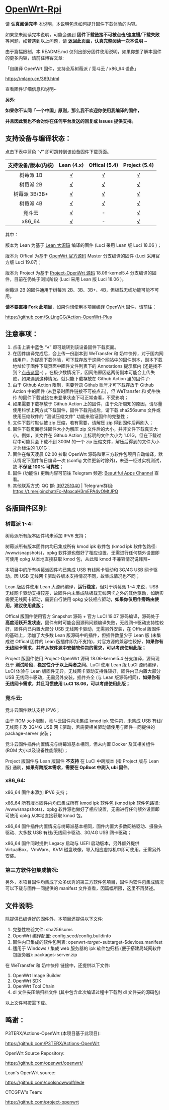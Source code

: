 # [OpenWrt-Rpi](https://github.com/SuLingGG/OpenWrt-Rpi)

请 **认真阅读完毕** 本说明，本说明包含如何提升固件下载体验的内容。

如果您未阅读完本说明，可能会遇到 **固件下载链接不可被点击/速度慢/下载失败** 等问题，如若遇到以上问题，请 **返回此页面，认真完整阅读一次本说明** ~

由于篇幅限制，本 README.md 仅列出部分固件使用说明，如果你想了解本固件的更多内容，请前往博客文章:

「自编译 OpenWrt 固件，支持全系树莓派 / 竞斗云 / x86_64 设备」

<https://mlapp.cn/369.html>

查看固件详细信息和说明~

**另外:**

**如果你不认同「一个中国」原则，那么我不欢迎你使用我编译的固件，**

**并且因此我也不会对你在任何平台发送的回复或 Issues 提供支持。**

## 支持设备与编译状态：

点击下表中蓝色 “√” 即可跳转到该设备固件下载页面。

| 支持设备/版本(内核) |                          Lean (4.x)                          |                        Offical (5.4)                         |                        Project (5.4)                         |
| :-----------------: | :----------------------------------------------------------: | :----------------------------------------------------------: | :----------------------------------------------------------: |
|      树莓派 1B      | [√](https://github.com/SuLingGG/OpenWrt-Rpi/actions?query=workflow%3A%22Build+Raspberry+Pi+1+Lean%27s+OpenWrt%22) | [√](https://github.com/SuLingGG/OpenWrt-Rpi/actions?query=workflow%3A%22Build+Raspberry+Pi+1+Offical+OpenWrt%22) | [√](https://github.com/SuLingGG/OpenWrt-Rpi/actions?query=workflow%3A%22Build+Raspberry+Pi+1+Project+OpenWrt%22) |
|      树莓派 2B      | [√](https://github.com/SuLingGG/OpenWrt-Rpi/actions?query=workflow%3A%22Build+Raspberry+Pi+2+Lean%27s+OpenWrt%22) | [√](https://github.com/SuLingGG/OpenWrt-Rpi/actions?query=workflow%3A%22Build+Raspberry+Pi+2+Offical+OpenWrt%22) | [√](https://github.com/SuLingGG/OpenWrt-Rpi/actions?query=workflow%3A%22Build+Raspberry+Pi+2+Project+OpenWrt%22) |
|    树莓派 3B/3B+    | [√](https://github.com/SuLingGG/OpenWrt-Rpi/actions?query=workflow%3A%22Build+Raspberry+Pi+3+Lean%27s+OpenWrt%22) | [√](https://github.com/SuLingGG/OpenWrt-Rpi/actions?query=workflow%3A%22Build+Raspberry+Pi+3+Offical+OpenWrt%22) | [√](https://github.com/SuLingGG/OpenWrt-Rpi/actions?query=workflow%3A%22Build+Raspberry+Pi+3+Project+OpenWrt%22) |
|      树莓派 4B      | [√](https://github.com/SuLingGG/OpenWrt-Rpi/actions?query=workflow%3A%22Build+Raspberry+Pi+4+Lean%27s+OpenWrt%22) | [√](https://github.com/SuLingGG/OpenWrt-Rpi/actions?query=workflow%3A%22Build+Raspberry+Pi+4+Offical+OpenWrt%22) | [√](https://github.com/SuLingGG/OpenWrt-Rpi/actions?query=workflow%3A%22Build+Raspberry+Pi+4+Project+OpenWrt%22) |
|       竞斗云        | [√](https://github.com/SuLingGG/OpenWrt-Rpi/actions?query=workflow%3A%22Build+G-Dock+Lean%27s+OpenWrt%22) |                              -                               | [√](https://github.com/SuLingGG/OpenWrt-Rpi/actions?query=workflow%3A%22Build+G-Dock+Project+OpenWrt%22) |
|       x86_64        | [√](https://github.com/SuLingGG/OpenWrt-Rpi/actions?query=workflow%3A%22Build+x86_64+Lean%27s+OpenWrt%22) |                              -                               | [√](https://github.com/SuLingGG/OpenWrt-Rpi/actions?query=workflow%3A%22Build+x86_64+Project+OpenWrt%22) |

其中：

版本为 Lean 为基于 [Lean 大源码](https://github.com/coolsnowwolf/lede) 编译的固件 (Luci 采用 Lean 版 Luci 18.06 )；

版本为 Offical 为基于 [OpenWrt 官方源码](https://github.com/openwrt/openwrt/tree/master) Master 分支编译的固件 (Luci 采用官方版 Luci 19.07)；

版本为 Project 为基于 [Project-OpenWrt 源码](https://github.com/project-openwrt/openwrt/tree/18.06-kernel5.4) 18.06-kernel5.4 分支编译的固件，目前在仍处于测试阶段 (Luci 采用 Lean 版 Luci 18.06 )。

树莓派 2B 的固件通用于树莓派 2B、3B、3B+、4B，但板载无线功能可能不可用。

**请不要直接 Fork 此项目**，如果你想使用本项目编译 OpenWrt 固件，请前往：

<https://github.com/SuLingGG/Action-OpenWrt-Plus>

## 注意事项：

1. 点击上表中蓝色 “√” 即可跳转到该设备固件下载页面。
2. 在固件编译完成后，会上传一份副本到 WeTransfer 和 奶牛快传，对于国内网络用户，为提高下载体验，可下载存放于这两个网站中的固件副本，副本下载地址位于固件下载页面中固件文件列表下的 Annotations 提示框内 (还是找不到？[点击这里](https://shop.io.mi-img.com/app/shop/img?id=shop_9e991a5edd21e997d44588bc376ca1e4.png)~) 。在极少数情况下，因网络原因这两份副本可能会上传失败，如果遇到这种情况，就只能下载存放在 Github Action 里的固件了:
3. 由于 Github Action 限制，需要登录 Github 账号才可下载存放于 Github Action 中的固件 (未登录时固件链接不可被点击)，但 WeTransfer 和 奶牛快传 的固件下载链接在未登录状态下可正常查看，不受影响；
4. 如果需要下载存放于 Github Action 上的固件，由于众所周知的原因，请尽量使用科学上网方式下载固件，固件下载完成后，请下载 sha256sums 文件或使用压缩软件的 "测试压缩文件" 功能来验证固件的完整性；
5. 文件下载时默认被 zip 压缩，若有需要，请解压 zip 得到固件后再刷入；
6. 固件下载页面标注固件大小为解压 zip 文件后的大小，并非文件下载真实大小。例如，某文件在 Github Action 上标明的文件大小为 1.01G，但在下载过程中可能只会下载不到 300M 的一个 zip 压缩文件，解压后得到的文件大小才为标注的 1.01G；
7. 固件在每天凌晨 02:00 拉取 OpenWrt 源码和第三方软件包项目自动编译，默认情况下固件每日编译一次 (config 文件更新时除外)，未逐一经过实机测试，故 **不保证 100% 可靠性**；
8. 固件 (功能性) 更新内容可前往 Telegram 频道: [Beautiful Apps Channel](https://t.me/beautifulapps) 查看。
9. 其他联系方式: QQ 群: [397251040](https://jq.qq.com/?_wv=1027&k=5RkQisS) | Telegram群组: https://t.me/joinchat/Fc-MpxcaH3mEPA4yOMtJPQ

## 各版固件区别:

### 树莓派 1~4:

树莓派所有版本固件均未添加 IPV6 支持；

树莓派所有版本固件内均已集成所有 kmod ipk 软件包 (kmod ipk 软件包路径: /www/snapshots)，opkg 软件源也做好了相应设置，无需进行任何额外设置即可使用 opkg 从本地直接获取 kmod 包，从此和 kmod 不兼容情况说拜拜~

本项目中的所有树莓派固件均已集成 USB 有线网卡驱动和 3G/4G USB 网卡驱动。因 USB 无线网卡驱动各版本支持情况不同，故集成情况也不同；

Lean 版固件使用 Lean 大源码编译，**运行稳定**，但对于树莓派 1~4 来说，USB 无线网卡驱动支持较差，故固件内未集成除板载无线网卡之外的其他驱动，如确实需要无线网卡驱动，需要自行使用 opkg 安装相应驱动，**如果你仅用作旁路由使用，建议使用此版；**

Offical 版固件使用官方 Snapshot 源码 + 官方 LuCI 19.07 源码编译，源码处于 **高度活跃开发状态**，固件有时可能会因源码问题编译失败，无线网卡驱动支持性较好，固件内已内置大部分 USB 无线网卡驱动，无需另外安装，在 Offical 版固件的基础上，添加了大多数 Lean 版源码中的插件，但插件数量少于 Lean 版 (未集成进 Offical 固件的 Lean 版插件即为不支持)，对官方源的兼容性较好，**如果你有无线网卡需求，并有从软件源中安装软件包的需求，可以考虑使用此版；**

Project 版固件使用 Project-OpenWrt 源码 18.06-kernel5.4 分支编译，源码现处于 **测试阶段**，**稳定性介于以上两者之间**。LuCI 使用 Lean 版 LuCI 源码编译，LuCI 体验与 Lean 版固件无异。无线网卡驱动支持性较好，固件内已内置大部分 USB 无线网卡驱动，无需另外安装，插件齐全 (与 Lean 版源码相同)，**如果你有无线网卡需求，并且习惯使用 LuCI 18.06，可以考虑使用此版；**

### 竞斗云:

竞斗云固件默认支持 IPV6；

由于 ROM 大小限制，竞斗云固件内未集成 kmod ipk 软件包，未集成 USB 有线/无线网卡及 3G/4G USB 网卡驱动，若需要相关驱动请使用与固件一同提供的 package-server 安装；

竞斗云固件插件内置情况与树莓派基本相同，但未内置 Docker 及其相关组件 (ROM 大小以及设备性能限制)；

Project 版固件与 Lean 版固件 **不支持** 在 LuCI 中跨版本 (指 Project 版与 Lean 版) 通刷，**如果有跨版本需求，需要在 OpBoot 中刷入 ubi 固件**。

### x86_64:

x86_64 固件未添加 IPV6 支持；

x86_64 所有版本固件内均已集成所有 kmod ipk 软件包 (kmod ipk 软件包路径: /www/snapshots)，opkg 软件源也做好了相应设置，无需进行任何额外设置即可使用 opkg 从本地直接获取 kmod 包。

x86_64 固件插件内置情况与树莓派基本相同，固件内置大多数网络驱动、摄像头驱动、大多数 USB 有线/无线网卡驱动、3G/4G USB 网卡驱动；

x86_64 固件同时提供 Legacy 启动与 UEFI 启动版本，另外额外提供 VirtualBox、VmWare、KVM 磁盘映像，导入相应虚拟机中即可使用，无需另外安装。

### 第三方软件包集成情况:

另外，本项目固件均集成了众多优秀的第三方软件包项目，固件内软件包集成情况可以下载与固件一同提供的 manifest 文件查看，因篇幅所限，这里不再赘述。

## 文件说明:

除提供已编译好的固件外，本项目还提供以下文件:

1. 完整性校验文件: sha256sums
2. OpenWrt 编译配置: config.seed/config.buildinfo
3. 固件内已集成的软件包列表: openwrt-$target-$subtarget-$devices.manifest
5. 适用于 Windows / 集成 web 服务器的 ipk 软件包归档 (便于搭建局域网软件包服务器): packages-server.zip

在 WeTransfer 和 奶牛快传 链接中，还提供以下文件:

1. OpenWrt Image Builder
2. OpenWrt SDK
3. OpenWrt Tool Chain
4. dl 文件夹压缩归档文件 (其中包含此次编译过程中下载到 dl 文件夹的源码包)

以上文件可按需下载。

## 鸣谢：

P3TERX/Actions-OpenWrt (本项目基于此项目):

<https://github.com/P3TERX/Actions-OpenWrt>

OpenWrt Source Repository:

<https://github.com/openwrt/openwrt/>

Lean's OpenWrt source:

<https://github.com/coolsnowwolf/lede>

CTCGFW's Team:

<https://github.com/project-openwrt>
